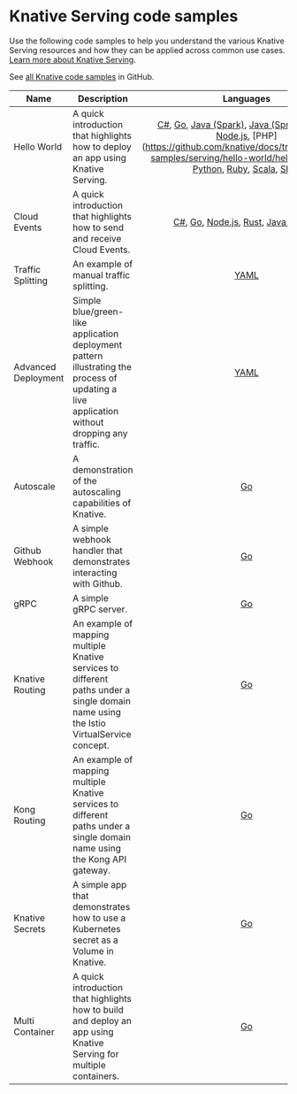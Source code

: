 # Knative Serving code samples

Use the following code samples to help you understand the various Knative
Serving resources and how they can be applied across common use cases.
[Learn more about Knative Serving](../serving/README.md).

See [all Knative code samples](https://github.com/knative/docs/tree/main/code-samples) in GitHub.

| Name               | Description                 | Languages                 |
| ------------------ | ----------------------------| :-----------------------: |
| Hello World        | A quick introduction that highlights how to deploy an app using Knative Serving. | [C#](https://github.com/knative/docs/tree/main/code-samples/serving/hello-world/helloworld-csharp/), [Go](https://github.com/knative/docs/tree/main/code-samples/serving/hello-world/helloworld-go), [Java (Spark)](https://github.com/knative/docs/tree/main/code-samples/serving/hello-world/helloworld-java-spark), [Java (Spring)](https://github.com/knative/docs/tree/main/code-samples/serving/hello-world/helloworld-java-spring), [Kotlin](https://github.com/knative/docs/tree/main/code-samples/serving/hello-world/helloworld-kotlin), [Node.js](https://github.com/knative/docs/tree/main/code-samples/serving/hello-world/helloworld-nodejs), [PHP](https://github.com/knative/docs/tree/main/code-samples/serving/hello-world/helloworld-php, [Python](https://github.com/knative/docs/tree/main/code-samples/serving/hello-world/helloworld-python), [Ruby](https://github.com/knative/docs/tree/main/code-samples/serving/hello-world/helloworld-ruby), [Scala](https://github.com/knative/docs/tree/main/code-samples/serving/hello-world/helloworld-scala), [Shell](https://github.com/knative/docs/tree/main/code-samples/serving/hello-world/helloworld-shell) |
| Cloud Events        | A quick introduction that highlights how to send and receive Cloud Events. | [C#](https://github.com/knative/docs/tree/main/code-samples/serving/cloudevents/cloudevents-dotnet), [Go](https://github.com/knative/docs/tree/main/code-samples/serving/cloudevents/cloudevents-go), [Node.js](https://github.com/knative/docs/tree/main/code-samples/serving/cloudevents/cloudevents-nodejs), [Rust](https://github.com/knative/docs/tree/main/code-samples/serving/cloudevents/cloudevents-rust), [Java (Vert.x)](https://github.com/knative/docs/tree/main/code-samples/serving/cloudevents/cloudevents-vertx) |
| Traffic Splitting   | An example of manual traffic splitting. | [YAML](../serving/traffic-management.md) |
| Advanced Deployment | Simple blue/green-like application deployment pattern illustrating the process of updating a live application without dropping any traffic.                                                                              | [YAML](../serving/traffic-management.md#routing-and-managing-traffic-with-bluegreen-deployment) |
| Autoscale           | A demonstration of the autoscaling capabilities of Knative. | [Go](../serving/autoscaling/autoscale-go/README.md) |
| Github Webhook      | A simple webhook handler that demonstrates interacting with Github. |  [Go](https://github.com/knative/docs/tree/main/code-samples/serving/gitwebhook-go) |
| gRPC                | A simple gRPC server.  | [Go](https://github.com/knative/docs/tree/main/code-samples/serving/grpc-ping-go)  |
| Knative Routing     | An example of mapping multiple Knative services to different paths under a single domain name using the Istio VirtualService concept.   | [Go](https://github.com/knative/docs/tree/main/code-samples/serving/knative-routing-go)  |
| Kong Routing     | An example of mapping multiple Knative services to different paths under a single domain name using the Kong API gateway. | [Go](https://github.com/knative/docs/tree/main/code-samples/serving/kong-routing-go) |
| Knative Secrets     | A simple app that demonstrates how to use a Kubernetes secret as a Volume in Knative.   | [Go](https://github.com/knative/docs/tree/main/code-samples/serving/secrets-go) |
| Multi Container     | A quick introduction that highlights how to build and deploy an app using Knative Serving for multiple containers. | [Go](https://github.com/knative/docs/tree/main/code-samples/serving/multi-container) |
